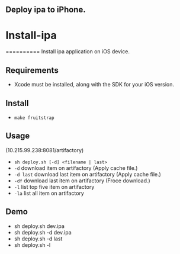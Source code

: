 ## Deploy ipa to iPhone.

# Install-ipa
==========
Install ipa application on iOS device.

## Requirements

* Xcode must be installed, along with the SDK for your iOS version.

## Install
* `make fruitstrap`
## Usage
(10.215.99.238:8081/artifactory)
* `sh deploy.sh [-d] <filename | last>`
* `-d` download item on artifactory (Apply cache file.)
* `-d last` download last item on artifactory (Apply cache file.)
* `-df` download last item on artifactory (Froce download.)
* `-l` list top five item on artifactory
* `-la` list all item on artifactory  

## Demo

* sh deploy.sh dev.ipa
* sh deploy.sh -d dev.ipa
* sh deploy.sh -d last
* sh deploy.sh -l
